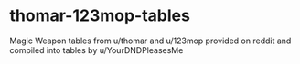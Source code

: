 # thomar-123mop-tables
Magic Weapon tables from u/thomar and u/123mop provided on reddit and compiled into tables by u/YourDNDPleasesMe
